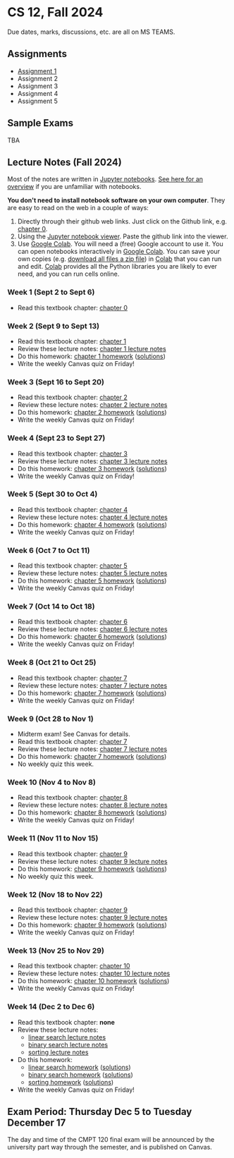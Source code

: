# CS 12, Fall 2024

Due dates, marks, discussions, etc. are all on MS TEAMS.

## Assignments

- [Assignment 1](https://github.com/Choi-Master/CS12/blob/gh-pages/assignments/a1/a1.ipynb)
- Assignment 2
- Assignment 3
- Assignment 4
- Assignment 5

## Sample Exams

TBA

## Lecture Notes (Fall 2024)

Most of the notes are written in [Jupyter notebooks](https://jupyter.org/). [See
here for an
overview](https://colab.research.google.com/github/AllenDowney/ThinkPython/blob/v3/chapters/jupyter_intro.ipynb)
if you are unfamiliar with notebooks.

**You don't need to install notebook software on your own computer**. They are
easy to read on the web in a couple of ways:

1. Directly through their github web links. Just click on the Github link, e.g.
   [chapter 0](https://github.com/tjd1234/cmpt120fall2024/blob/main/textbook/chap00.ipynb).
2. Using the [Jupyter notebook viewer](https://nbviewer.jupyter.org/). Paste the
   github link into the viewer.
3. Use [Google Colab](https://colab.research.google.com/). You will need a
   (free) Google account to use it. You can open notebooks interactively in
   [Google Colab](https://colab.research.google.com/). You can save your own
   copies (e.g. [download all files a zip
   file](https://github.com/tjd1234/cmpt120fall2024/zipball/main)) in
   [Colab](https://colab.research.google.com/) that you can run and edit.
   [Colab](https://colab.research.google.com/) provides all the Python libraries
   you are likely to ever need, and you can run cells online. 

### Week 1 (Sept 2 to Sept 6)

- Read this textbook chapter: [chapter 0](https://github.com/Choi-Master/CS12/blob/gh-pages/textbook/chap00.ipynb)

### Week 2 (Sept 9 to Sept 13)

- Read this textbook chapter: [chapter 1](https://github.com/Choi-Master/CS12/blob/main/textbook/chap01.ipynb)
- Review these lecture notes: [chapter 1 lecture notes](https://github.com/Choi-Master/CS12/blob/main/lecture_notes/chapter1/chapter1_lecture.ipynb)
- Do this homework: [chapter 1 homework](https://github.com/Choi-Master/CS12/blob/main/lecture_notes/chapter1/homework1.ipynb) ([solutions](https://github.com/Choi-Master/CS12/blob/main/lecture_notes/chapter1/homework1_sol.ipynb))
- Write the weekly Canvas quiz on Friday!

### Week 3 (Sept 16 to Sept 20)

- Read this textbook chapter: [chapter 2](https://github.com/tjd1234/cmpt120fall2024/blob/main/textbook/chap02.ipynb)
- Review these lecture notes: [chapter 2 lecture notes](https://github.com/tjd1234/cmpt120fall2024/blob/main/lecture_notes/chapter2/chapter2_lecture.ipynb)
- Do this homework: [chapter 2 homework](https://github.com/tjd1234/cmpt120fall2024/blob/main/lecture_notes/chapter2/homework2.ipynb) ([solutions](https://github.com/tjd1234/cmpt120fall2024/blob/main/lecture_notes/chapter2/homework2_sol.ipynb))
- Write the weekly Canvas quiz on Friday!

### Week 4 (Sept 23 to Sept 27)

- Read this textbook chapter: [chapter 3](https://github.com/tjd1234/cmpt120fall2024/blob/main/textbook/chap03.ipynb)
- Review these lecture notes: [chapter 3 lecture notes](https://github.com/tjd1234/cmpt120fall2024/blob/main/lecture_notes/chapter3/chapter3_lecture.ipynb)
- Do this homework: [chapter 3 homework](https://github.com/tjd1234/cmpt120fall2024/blob/main/lecture_notes/chapter3/homework3.ipynb) ([solutions](https://github.com/tjd1234/cmpt120fall2024/blob/main/lecture_notes/chapter3/homework3_sol.ipynb))
- Write the weekly Canvas quiz on Friday!

### Week 5 (Sept 30 to Oct 4)

- Read this textbook chapter: [chapter 4](https://github.com/tjd1234/cmpt120fall2024/blob/main/textbook/chap04.ipynb)
- Review these lecture notes: [chapter 4 lecture notes](https://github.com/tjd1234/cmpt120fall2024/blob/main/lecture_notes/chapter4/chapter4_lecture.ipynb)
- Do this homework: [chapter 4 homework](https://github.com/tjd1234/cmpt120fall2024/blob/main/lecture_notes/chapter4/homework4.ipynb) ([solutions](https://github.com/tjd1234/cmpt120fall2024/blob/main/lecture_notes/chapter4/homework4_sol.ipynb))
- Write the weekly Canvas quiz on Friday!

### Week 6 (Oct 7 to Oct 11)

- Read this textbook chapter: [chapter 5](https://github.com/tjd1234/cmpt120fall2024/blob/main/textbook/chap05.ipynb)
- Review these lecture notes: [chapter 5 lecture notes](https://github.com/tjd1234/cmpt120fall2024/blob/main/lecture_notes/chapter5/chapter5_lecture.ipynb)
- Do this homework: [chapter 5 homework](https://github.com/tjd1234/cmpt120fall2024/blob/main/lecture_notes/chapter5/homework5.ipynb) ([solutions](https://github.com/tjd1234/cmpt120fall2024/blob/main/lecture_notes/chapter5/homework5_sol.ipynb))
- Write the weekly Canvas quiz on Friday!

### Week 7 (Oct 14 to Oct 18)

- Read this textbook chapter: [chapter 6](https://github.com/tjd1234/cmpt120fall2024/blob/main/textbook/chap06.ipynb)
- Review these lecture notes: [chapter 6 lecture notes](https://github.com/tjd1234/cmpt120fall2024/blob/main/lecture_notes/chapter6/chapter6_lecture.ipynb)
- Do this homework: [chapter 6 homework](https://github.com/tjd1234/cmpt120fall2024/blob/main/lecture_notes/chapter6/homework6.ipynb) ([solutions](https://github.com/tjd1234/cmpt120fall2024/blob/main/lecture_notes/chapter6/homework6_sol.ipynb))
- Write the weekly Canvas quiz on Friday!

### Week 8 (Oct 21 to Oct 25)

- Read this textbook chapter: [chapter 7](https://github.com/tjd1234/cmpt120fall2024/blob/main/textbook/chap07.ipynb)
- Review these lecture notes: [chapter 7 lecture notes](https://github.com/tjd1234/cmpt120fall2024/blob/main/lecture_notes/chapter7/chapter7_lecture.ipynb)
- Do this homework: [chapter 7 homework](https://github.com/tjd1234/cmpt120fall2024/blob/main/lecture_notes/chapter7/homework7.ipynb) ([solutions](https://github.com/tjd1234/cmpt120fall2024/blob/main/lecture_notes/chapter7/homework7_sol.ipynb))
- Write the weekly Canvas quiz on Friday!

### Week 9 (Oct 28 to Nov 1)

- Midterm exam! See Canvas for details.
- Read this textbook chapter: [chapter 7](https://github.com/tjd1234/cmpt120fall2024/blob/main/textbook/chap07.ipynb)
- Review these lecture notes: [chapter 7 lecture notes](https://github.com/tjd1234/cmpt120fall2024/blob/main/lecture_notes/chapter7/chapter7_lecture.ipynb)
- Do this homework: [chapter 7 homework](https://github.com/tjd1234/cmpt120fall2024/blob/main/lecture_notes/chapter7/homework7.ipynb) ([solutions](https://github.com/tjd1234/cmpt120fall2024/blob/main/lecture_notes/chapter7/homework7_sol.ipynb))
- No weekly quiz this week.

### Week 10 (Nov 4 to Nov 8)

- Read this textbook chapter: [chapter 8](https://github.com/tjd1234/cmpt120fall2024/blob/main/textbook/chap08.ipynb)
- Review these lecture notes: [chapter 8 lecture notes](https://github.com/tjd1234/cmpt120fall2024/blob/main/lecture_notes/chapter8/chapter8_lecture.ipynb)
- Do this homework: [chapter 8 homework](https://github.com/tjd1234/cmpt120fall2024/blob/main/lecture_notes/chapter8/homework8.ipynb) ([solutions](https://github.com/tjd1234/cmpt120fall2024/blob/main/lecture_notes/chapter8/homework8_sol.ipynb))
- Write the weekly Canvas quiz on Friday!

### Week 11 (Nov 11 to Nov 15)

- Read this textbook chapter: [chapter 9](https://github.com/tjd1234/cmpt120fall2024/blob/main/textbook/chap09.ipynb)
- Review these lecture notes: [chapter 9 lecture notes](https://github.com/tjd1234/cmpt120fall2024/blob/main/lecture_notes/chapter9/chapter9_lecture.ipynb)
- Do this homework: [chapter 9 homework](https://github.com/tjd1234/cmpt120fall2024/blob/main/lecture_notes/chapter9/homework9.ipynb) ([solutions](https://github.com/tjd1234/cmpt120fall2024/blob/main/lecture_notes/chapter9/homework9_sol.ipynb))
- No weekly quiz this week.

### Week 12 (Nov 18 to Nov 22)

- Read this textbook chapter: [chapter 9](https://github.com/tjd1234/cmpt120fall2024/blob/main/textbook/chap09.ipynb)
- Review these lecture notes: [chapter 9 lecture notes](https://github.com/tjd1234/cmpt120fall2024/blob/main/lecture_notes/chapter9/chapter9_lecture.ipynb)
- Do this homework: [chapter 9 homework](https://github.com/tjd1234/cmpt120fall2024/blob/main/lecture_notes/chapter9/homework9.ipynb) ([solutions](https://github.com/tjd1234/cmpt120fall2024/blob/main/lecture_notes/chapter9/homework9_sol.ipynb))
- Write the weekly Canvas quiz on Friday!

### Week 13 (Nov 25 to Nov 29)

- Read this textbook chapter: [chapter 10](https://github.com/tjd1234/cmpt120fall2024/blob/main/textbook/chap10.ipynb)
- Review these lecture notes: [chapter 10 lecture notes](https://github.com/tjd1234/cmpt120fall2024/blob/main/lecture_notes/chapter10/chapter10_lecture.ipynb)
- Do this homework: [chapter 10 homework](https://github.com/tjd1234/cmpt120fall2024/blob/main/lecture_notes/chapter10/homework10.ipynb) ([solutions](https://github.com/tjd1234/cmpt120fall2024/blob/main/lecture_notes/chapter10/homework10_sol.ipynb))
- Write the weekly Canvas quiz on Friday!

### Week 14 (Dec 2 to Dec 6)

- Read this textbook chapter: **none**
- Review these lecture notes: 
  - [linear search lecture notes](https://github.com/tjd1234/cmpt120fall2024/blob/main/lecture_notes/chapter_algorithms/alg1_linear_search/alg1_linear_search.ipynb)
  - [binary search lecture notes](https://github.com/tjd1234/cmpt120fall2024/blob/main/lecture_notes/chapter_algorithms/alg2_binary_search/alg2_binary_search.ipynb)
  - [sorting lecture notes](https://github.com/tjd1234/cmpt120fall2024/blob/main/lecture_notes/chapter_algorithms/alg3_sorting/alg3_sorting.ipynb)
- Do this homework:
   - [linear search homework](https://github.com/tjd1234/cmpt120fall2024/blob/main/lecture_notes/chapter_algorithms/alg1_linear_search/alg1_linear_search_homework.ipynb) ([solutions](https://github.com/tjd1234/cmpt120fall2024/blob/main/lecture_notes/chapter_algorithms/alg1_linear_search/alg1_linear_search_homework_sol.ipynb))
   - [binary search homework](https://github.com/tjd1234/cmpt120fall2024/blob/main/lecture_notes/chapter_algorithms/alg2_binary_search/alg2_binary_search_homework.ipynb) ([solutions](https://github.com/tjd1234/cmpt120fall2024/blob/main/lecture_notes/chapter_algorithms/alg2_binary_search/alg2_binary_search_homework_sol.ipynb))
   - [sorting homework](https://github.com/tjd1234/cmpt120fall2024/blob/main/lecture_notes/chapter_algorithms/alg3_sorting/alg3_linear_search_homework.ipynb) ([solutions](https://github.com/tjd1234/cmpt120fall2024/blob/main/lecture_notes/chapter_algorithms/alg3_sorting/alg3_linear_search_homework_sol.ipynb))
- Write the weekly Canvas quiz on Friday!

## Exam Period: Thursday Dec 5 to Tuesday December 17

The day and time of the CMPT 120 final exam will be announced by the university
part way through the semester, and is published on Canvas.
